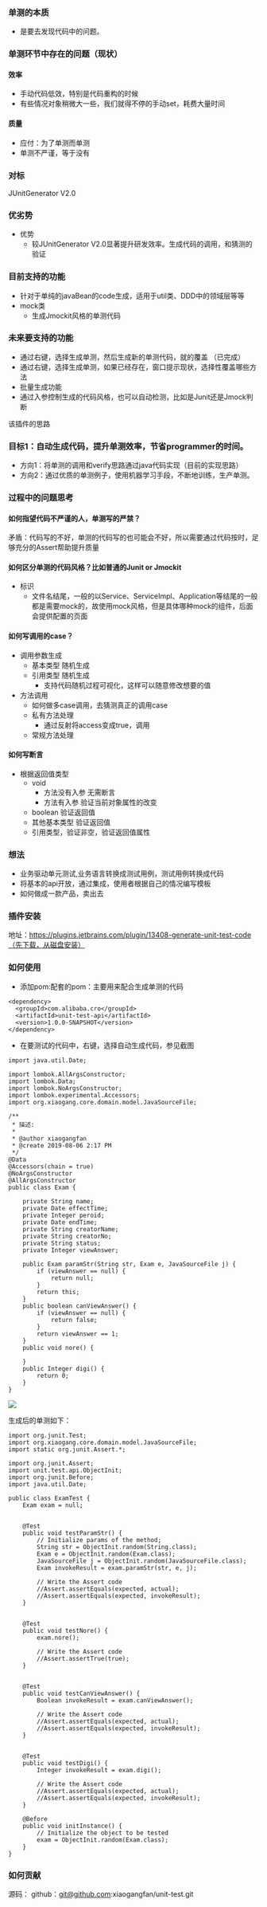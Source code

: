 ### 单测的本质
- 是要去发现代码中的问题。

### 单测环节中存在的问题（现状）
#### 效率
- 手动代码低效，特别是代码重构的时候
- 有些情况对象稍微大一些，我们就得不停的手动set，耗费大量时间
#### 质量
- 应付：为了单测而单测
- 单测不严谨，等于没有

### 对标
JUnitGenerator V2.0
### 优劣势
- 优势
    - 较JUnitGenerator V2.0显著提升研发效率。生成代码的调用，和猜测的验证

### 目前支持的功能
- 针对于单纯的javaBean的code生成，适用于util类、DDD中的领域层等等
- mock类
    - 生成Jmockit风格的单测代码

### 未来要支持的功能
- 通过右键，选择生成单测，然后生成新的单测代码，就的覆盖 （已完成）
- 通过右键，选择生成单测，如果已经存在，窗口提示现状，选择性覆盖哪些方法
- 批量生成功能
- 通过入参控制生成的代码风格，也可以自动检测，比如是Junit还是Jmock判断


该插件的思路
### 目标1：自动生成代码，提升单测效率，节省programmer的时间。
- 方向1：将单测的调用和verify思路通过java代码实现（目前的实现思路）
- 方向2：通过优质的单测例子，使用机器学习手段，不断地训练，生产单测。
        
### 过程中的问题思考
#### 如何指望代码不严谨的人，单测写的严禁？
矛盾：代码写的不好，单测的代码写的也可能会不好，所以需要通过代码按时，足够充分的Assert帮助提升质量
#### 如何区分单测的代码风格？比如普通的Junit or Jmockit
- 标识
    - 文件名结尾，一般的以Service、ServiceImpl、Application等结尾的一般都是需要mock的，故使用mock风格，但是具体哪种mock的组件，后面会提供配置的页面
#### 如何写调用的case？
- 调用参数生成
    - 基本类型 随机生成
    - 引用类型 随机生成
        - 支持代码随机过程可视化，这样可以随意修改想要的值
- 方法调用
    - 如何做多case调用，去猜测真正的调用case
    - 私有方法处理
        - 通过反射将access变成true，调用
    - 常规方法处理
#### 如何写断言
- 根据返回值类型
    - void 
        - 方法没有入参 无需断言
        - 方法有入参 验证当前对象属性的改变
    - boolean 验证返回值 
    - 其他基本类型 验证返回值 
    - 引用类型，验证非空，验证返回值属性

### 想法
- 业务驱动单元测试,业务语言转换成测试用例，测试用例转换成代码
- 将基本的api开放，通过集成，使用者根据自己的情况编写模板
- 如何做成一款产品，卖出去

### 插件安装
地址：https://plugins.jetbrains.com/plugin/13408-generate-unit-test-code（先下载，从磁盘安装）

### 如何使用
- 添加pom:配套的pom：主要用来配合生成单测的代码
```
<dependency>
  <groupId>com.alibaba.cro</groupId>
  <artifactId>unit-test-api</artifactId>
  <version>1.0.0-SNAPSHOT</version>
</dependency> 
```
- 在要测试的代码中，右键，选择自动生成代码，参见截图
```
import java.util.Date;

import lombok.AllArgsConstructor;
import lombok.Data;
import lombok.NoArgsConstructor;
import lombok.experimental.Accessors;
import org.xiaogang.core.domain.model.JavaSourceFile;

/**
 * 描述:
 *
 * @author xiaogangfan
 * @create 2019-08-06 2:17 PM
 */
@Data
@Accessors(chain = true)
@NoArgsConstructor
@AllArgsConstructor
public class Exam {

    private String name;
    private Date effectTime;
    private Integer peroid;
    private Date endTime;
    private String creatorName;
    private String creatorNo;
    private String status;
    private Integer viewAnswer;

    public Exam paramStr(String str, Exam e, JavaSourceFile j) {
        if (viewAnswer == null) {
            return null;
        }
        return this;
    }
    public boolean canViewAnswer() {
        if (viewAnswer == null) {
            return false;
        }
        return viewAnswer == 1;
    }
    public void nore() {

    }
    public Integer digi() {
        return 0;
    }
}
```
![](https://img2018.cnblogs.com/blog/827161/202001/827161-20200106150347575-1292812196.png)

生成后的单测如下：
```
import org.junit.Test;
import org.xiaogang.core.domain.model.JavaSourceFile;
import static org.junit.Assert.*;

import org.junit.Assert;
import unit.test.api.ObjectInit;
import org.junit.Before;
import java.util.Date;
 
public class ExamTest {
    Exam exam = null;

 
    @Test
    public void testParamStr() { 
        // Initialize params of the method;
        String str = ObjectInit.random(String.class);
        Exam e = ObjectInit.random(Exam.class);
        JavaSourceFile j = ObjectInit.random(JavaSourceFile.class);
        Exam invokeResult = exam.paramStr(str, e, j);

        // Write the Assert code
        //Assert.assertEquals(expected, actual);
        //Assert.assertEquals(expected, invokeResult);
    }

 
    @Test
    public void testNore() { 
        exam.nore();

        // Write the Assert code
        //Assert.assertTrue(true);
    }

 
    @Test
    public void testCanViewAnswer() { 
        Boolean invokeResult = exam.canViewAnswer();

        // Write the Assert code
        //Assert.assertEquals(expected, actual);
        //Assert.assertEquals(expected, invokeResult);
    }

 
    @Test
    public void testDigi() { 
        Integer invokeResult = exam.digi();

        // Write the Assert code
        //Assert.assertEquals(expected, actual);
        //Assert.assertEquals(expected, invokeResult);
    }

    @Before
    public void initInstance() {
        // Initialize the object to be tested
        exam = ObjectInit.random(Exam.class);
    }
}
```





### 如何贡献
源码： github：git@github.com:xiaogangfan/unit-test.git
